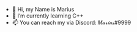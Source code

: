- 👋 Hi, my Name is Marius
- 🌱 I’m currently learning C++
- 📫 You can reach my via Discord: 𝑀𝒶𝓇𝒾𝓊𝓈#9999 

<!---
UZMSora/UZMSora is a ✨ special ✨ repository because its `README.md` (this file) appears on your GitHub profile.
You can click the Preview link to take a look at your changes.
--->
